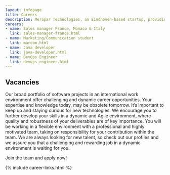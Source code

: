 ```yaml
---
layout: infopage
title: Careers
description: Merapar Technologies, an Eindhoven-based startup, providing software development services within the Telecoms, Media and Technology (TMT) sector, are looking for motivated and self-reliant software developers.
careers:
- name: Sales manager France, Monaco & Italy
  link: sales-manager-france.html
- name: Marketing/Communication student
  link: marcom.html
- name: Java developer
  link: java-developer.html
- name: DevOps Engineer
  link: devops-engineer.html
---
```


## Vacancies
Our broad portfolio of software projects in an international work environment offer challenging and dynamic career opportunities. Your expertise and knowledge today, may be obsolete tomorrow. It’s important to keep up and staying curious for new technologies. We encourage you to further develop your skills in a dynamic and Agile environment, where quality and robustness of your deliverables are of key importance. You will be working in a flexible environment with a professional and highly motivated team, taking on responsibility for your contribution within the team. We are always looking for new talent, so check out our profiles and we assure you that a challenging and rewarding job in a dynamic environment is waiting for you.

Join the team and apply now!

{% include career-links.html %}
